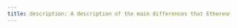 ```yaml
---
title: description: A description of the main differences that Ethereum developers need to understand in terms of account balances on Moonbeam.
---
```


# 